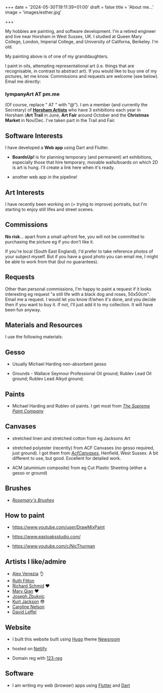 +++
date = '2024-05-30T19:11:39+01:00'
draft = false
title = 'About me...'
image = 'images/esther.jpg'

+++


My hobbies are painting, and software development.
I'm a retired engineer and live near Horsham in West Sussex, UK. I studied at Queen Mary College, London, Imperial College, and University of Californa, Berkeley. I'm old.

My painting above is of one of my granddaughters.

I paint in oils, attempting representational art (i.e. things that are recognisable, in contrast to abstract art). If you would like to buy one of my pictures, let me know.  Commissions and requests are welcome (see below). Email me directly:

### lympanyArt AT pm.me

(Of course, replace " AT " with "@").
I am a member (and currently the Secretary) of [**Horsham Artists**](https://www.horshamartists.org) who have 3 exhibitions each year in Horsham (**Art Trail** in June, **Art Fair** around October and the **Christmas Market** in Nov/Dec. I've taken part in the Trail and Fair.

## Software Interests

I have developed a **Web app** using Dart and Flutter. 

- **BoardsUp!** is for planning temporary (and permanent) art exhibitions, especially those that hire temporary, movable walls/boards on which 2D is art is hung. I'll create a link here when it's ready.

- another web app in the pipeline!


## Art Interests 

I have recently been working on (= trying to improve) portraits, but I'm starting to enjoy still lifes and street scenes.

## Commissions  

**No risk**... apart from a small upfront fee, you will not be committed to purchasing the picture eg if you don't like it.

If you're local (South East England), I'd prefer to take reference photos of your subject myself.  But if you have a good photo you can email me, I might be able to work from that (but no guarantees).

## Requests

Other than personal commissions, I'm happy to paint a request if it looks interesting eg request "a still life with a black dog and roses, 50x50cm". Email me a request. I would let you know if/when it's done, and you decide then if you want to buy it. If not, I'll just add it to my collection. It will have been fun anyway.

## Materials and Resources

I use the following materials:

## Gesso 

- Usually Michael Harding non-absorbent gesso

- Grounds - Wallace Seymour Professional Oil ground;  Rublev Lead Oil ground;  Rublev Lead Alkyd ground;

## Paints 

- Michael Harding and Rublev oil paints. I get most from *[The Supreme Paint Company](https://www.supremepaint.co.uk/)*

## Canvases

- stretched linen and stretched cotton from eg Jacksons Art 

- stretched polyester (recently) from ACF Canvases (no gesso required, just ground). I got them from *[AcfCanvases](https://acfcanvasses.com/)*, Henfield, West Sussex. A bit different to use, but good. Excellent for detailed work.

- ACM (aluminium composite) from eg Cut Plastic Sheeting (either a gesso or ground)

## Brushes 

- [*Rosemary's Brushes*](https://www.rosemaryandco.com/)

## How to paint

- https://www.youtube.com/user/DrawMixPaint

- https://www.eastoaksstudio.com/

- https://www.youtube.com/c/NicThurman


## Artists I like/admire

- [Alex Venezia](https://www.alexvenezia.com/) 	:ok_hand:
- [Ruth Fitton](https://www.ruthfitton.com/)
- [Richard Schmid](https://www.richardschmid.com/) :heart:
- [Mary Qian](http://maryqian.com/) :heart:
- [Joseph Zbukvic](https://www.josephzbukvic.com/)
- [Kurt Jackson](https://www.kurtjackson.com/) :sunglasses:
- [Caroline Nelson](https://www.carolinenelsonartist.com/)
- [David Leffel](https://davidleffel.com/)


## Website

- I built this website built using [Hugo](https://gohugo.io/) theme [Newsroom](https://github.com/onweru/newsroom)

- hosted on [Netlify](https://www.netlify.com/)

- Domain reg with [123-reg](https://www.123-reg.co.uk/)



## Software

- I am writing my web (browser) apps using [Flutter](https://flutter.dev/) and [Dart](https://dart.dev/)

